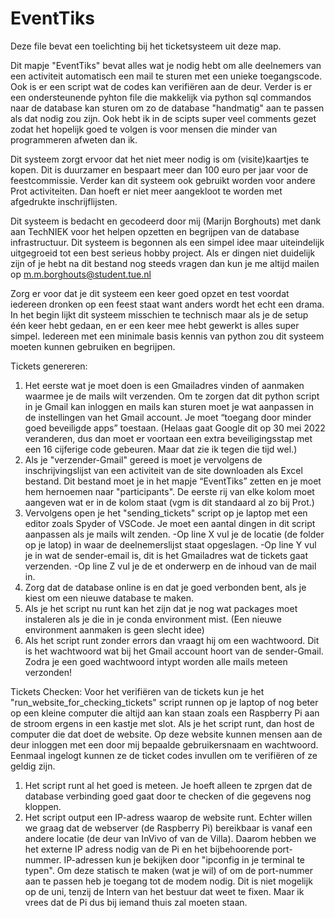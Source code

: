 # EventTiks
Deze file bevat een toelichting bij het ticketsysteem uit deze map. 

Dit mapje "EventTiks" bevat alles wat je nodig hebt om alle deelnemers van een activiteit automatisch een mail te sturen met een unieke toegangscode. Ook is er een script wat de codes kan verifiëren aan de deur. Verder is er een ondersteunende pyhton file die makkelijk via python sql commandos naar de database kan sturen om zo de database "handmatig" aan te passen als dat nodig zou zijn.
Ook hebt ik in de scipts super veel comments gezet zodat het hopelijk goed te volgen is voor mensen die minder van programmeren afweten dan ik.

Dit systeem zorgt ervoor dat het niet meer nodig is om (visite)kaartjes te kopen. Dit is duurzamer en bespaart meer dan 100 euro per jaar voor de feestcommissie. Verder kan dit systeem ook gebruikt worden voor andere Prot activiteiten. Dan hoeft er niet meer aangekloot te worden met afgedrukte inschrijflijsten.

Dit systeem is bedacht en gecodeerd door mij (Marijn Borghouts) met dank aan TechNIEK voor het helpen opzetten en begrijpen van de database infrastructuur. Dit systeem is begonnen als een simpel idee maar uiteindelijk uitgegroeid tot een best serieus hobby project. Als er dingen niet duidelijk zijn of je hebt na dit bestand nog steeds vragen dan kun je me altijd mailen op m.m.borghouts@student.tue.nl 

Zorg er voor dat je dit systeem een keer goed opzet en test voordat iedereen dronken op een feest staat want anders wordt het echt een drama. In het begin lijkt dit systeem misschien te technisch maar als je de setup één keer hebt gedaan, en er een keer mee hebt gewerkt is alles super simpel. Iedereen met een minimale basis kennis van python zou dit systeem moeten kunnen gebruiken en begrijpen.


Tickets genereren:
1.	Het eerste wat je moet doen is een Gmailadres vinden of aanmaken waarmee je de mails wilt verzenden. Om te zorgen dat dit python script in je Gmail kan inloggen en mails kan sturen moet je wat aanpassen in de instellingen van het Gmail account. Je moet “toegang door minder goed beveiligde apps” toestaan. (Helaas gaat Google dit op 30 mei 2022 veranderen, dus dan moet er voortaan een extra beveiligingsstap met een 16 cijferige code gebeuren. Maar dat zie ik tegen die tijd wel.) 
2.	Als je "verzender-Gmail" gereed is moet je vervolgens de inschrijvingslijst van een activiteit van de site downloaden als Excel bestand. Dit bestand moet je in het mapje “EventTiks” zetten en je moet hem hernoemen naar "participants". De eerste rij van elke kolom moet aangeven wat er in de kolom staat (vgm is dit standaard al zo bij Prot.)
3.	Vervolgens open je het "sending_tickets" script op je laptop met een editor zoals Spyder of VSCode. Je moet een aantal dingen in dit script aanpassen als je mails wilt zenden.
	-Op line X vul je de locatie (de folder op je latop) in waar de deelnemerslijst staat opgeslagen.
	-Op line Y vul je in wat de sender-email is, dit is het Gmailadres wat de tickets gaat verzenden. 
	-Op line Z vul je de et onderwerp en de inhoud van de mail in.
4.	Zorg dat de database online is en dat je goed verbonden bent, als je kiest om een nieuwe database te maken.
5.	Als je het script nu runt kan het zijn dat je nog wat packages moet instaleren als je die in je conda environment mist. (Een nieuwe environment aanmaken is geen slecht idee)
6.	Als het script runt zonder errors dan vraagt hij om een wachtwoord. Dit is het wachtwoord wat bij het Gmail account hoort van de sender-Gmail. Zodra je een goed wachtwoord intypt worden alle mails meteen verzonden! 




Tickets Checken:
Voor het verifiëren van de tickets kun je het "run_website_for_checking_tickets" script runnen op je laptop of nog beter op een kleine computer die altijd aan kan staan zoals een Raspberry Pi aan de stroom ergens in een kastje met slot. Als je het script runt, dan host de computer die dat doet de website. Op deze website kunnen mensen aan de deur inloggen met een door mij bepaalde gebruikersnaam en wachtwoord. Eenmaal ingelogt kunnen ze de ticket codes invullen om te verifiëren of ze geldig zijn.  

1. Het script runt al het goed is meteen. Je hoeft alleen te zprgen dat de database verbinding goed gaat door te checken of die gegevens nog kloppen.
2. Het script output een IP-adress waarop de website runt. Echter willen we graag dat de webserver (de Raspberry Pi) bereikbaar is vanaf een andere locatie (de deur van InVivo of van de Villa). Daarom hebben we het externe IP adress nodig van de Pi en het bijbehoorende port-nummer. IP-adressen kun je bekijken door "ipconfig in je terminal te typen". Om deze statisch te maken (wat je wil) of om de port-nummer aan te passen heb je toegang tot de modem nodig. Dit is niet mogelijk op de uni, tenzij de Intern van het bestuur dat weet te fixen. Maar ik vrees dat de Pi dus bij iemand thuis zal moeten staan.

 
